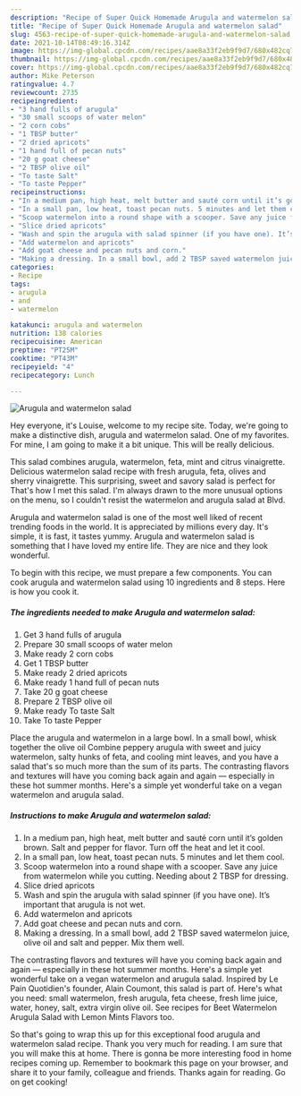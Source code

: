 ```yaml
---
description: "Recipe of Super Quick Homemade Arugula and watermelon salad"
title: "Recipe of Super Quick Homemade Arugula and watermelon salad"
slug: 4563-recipe-of-super-quick-homemade-arugula-and-watermelon-salad
date: 2021-10-14T08:49:16.314Z
image: https://img-global.cpcdn.com/recipes/aae8a33f2eb9f9d7/680x482cq70/arugula-and-watermelon-salad-recipe-main-photo.jpg
thumbnail: https://img-global.cpcdn.com/recipes/aae8a33f2eb9f9d7/680x482cq70/arugula-and-watermelon-salad-recipe-main-photo.jpg
cover: https://img-global.cpcdn.com/recipes/aae8a33f2eb9f9d7/680x482cq70/arugula-and-watermelon-salad-recipe-main-photo.jpg
author: Mike Peterson
ratingvalue: 4.7
reviewcount: 2735
recipeingredient:
- "3 hand fulls of arugula"
- "30 small scoops of water melon"
- "2 corn cobs"
- "1 TBSP butter"
- "2 dried apricots"
- "1 hand full of pecan nuts"
- "20 g goat cheese"
- "2 TBSP olive oil"
- "To taste Salt"
- "To taste Pepper"
recipeinstructions:
- "In a medium pan, high heat, melt butter and sauté corn until it’s golden brown. Salt and pepper for flavor. Turn off the heat and let it cool."
- "In a small pan, low heat, toast pecan nuts. 5 minutes and let them cool."
- "Scoop watermelon into a round shape with a scooper. Save any juice from watermelon while you cutting. Needing about 2 TBSP for dressing."
- "Slice dried apricots"
- "Wash and spin the arugula with salad spinner (if you have one). It’s important that arugula is not wet."
- "Add watermelon and apricots"
- "Add goat cheese and pecan nuts and corn."
- "Making a dressing. In a small bowl, add 2 TBSP saved watermelon juice, olive oil and salt and pepper. Mix them well."
categories:
- Recipe
tags:
- arugula
- and
- watermelon

katakunci: arugula and watermelon 
nutrition: 138 calories
recipecuisine: American
preptime: "PT25M"
cooktime: "PT43M"
recipeyield: "4"
recipecategory: Lunch

---
```



![Arugula and watermelon salad](https://img-global.cpcdn.com/recipes/aae8a33f2eb9f9d7/680x482cq70/arugula-and-watermelon-salad-recipe-main-photo.jpg)

Hey everyone, it's Louise, welcome to my recipe site. Today, we're going to make a distinctive dish, arugula and watermelon salad. One of my favorites. For mine, I am going to make it a bit unique. This will be really delicious.

This salad combines arugula, watermelon, feta, mint and citrus vinaigrette. Delicious watermelon salad recipe with fresh arugula, feta, olives and sherry vinaigrette. This surprising, sweet and savory salad is perfect for That&#39;s how I met this salad. I&#39;m always drawn to the more unusual options on the menu, so I couldn&#39;t resist the watermelon and arugula salad at Blvd.

Arugula and watermelon salad is one of the most well liked of recent trending foods in the world. It is appreciated by millions every day. It's simple, it is fast, it tastes yummy. Arugula and watermelon salad is something that I have loved my entire life. They are nice and they look wonderful.


To begin with this recipe, we must prepare a few components. You can cook arugula and watermelon salad using 10 ingredients and 8 steps. Here is how you cook it.

<!--inarticleads1-->

##### The ingredients needed to make Arugula and watermelon salad:

1. Get 3 hand fulls of arugula
1. Prepare 30 small scoops of water melon
1. Make ready 2 corn cobs
1. Get 1 TBSP butter
1. Make ready 2 dried apricots
1. Make ready 1 hand full of pecan nuts
1. Take 20 g goat cheese
1. Prepare 2 TBSP olive oil
1. Make ready To taste Salt
1. Take To taste Pepper


Place the arugula and watermelon in a large bowl. In a small bowl, whisk together the olive oil Combine peppery arugula with sweet and juicy watermelon, salty hunks of feta, and cooling mint leaves, and you have a salad that&#39;s so much more than the sum of its parts. The contrasting flavors and textures will have you coming back again and again — especially in these hot summer months. Here&#39;s a simple yet wonderful take on a vegan watermelon and arugula salad. 

<!--inarticleads2-->

##### Instructions to make Arugula and watermelon salad:

1. In a medium pan, high heat, melt butter and sauté corn until it’s golden brown. Salt and pepper for flavor. Turn off the heat and let it cool.
1. In a small pan, low heat, toast pecan nuts. 5 minutes and let them cool.
1. Scoop watermelon into a round shape with a scooper. Save any juice from watermelon while you cutting. Needing about 2 TBSP for dressing.
1. Slice dried apricots
1. Wash and spin the arugula with salad spinner (if you have one). It’s important that arugula is not wet.
1. Add watermelon and apricots
1. Add goat cheese and pecan nuts and corn.
1. Making a dressing. In a small bowl, add 2 TBSP saved watermelon juice, olive oil and salt and pepper. Mix them well.


The contrasting flavors and textures will have you coming back again and again — especially in these hot summer months. Here&#39;s a simple yet wonderful take on a vegan watermelon and arugula salad. Inspired by Le Pain Quotidien&#39;s founder, Alain Coumont, this salad is part of. Here&#39;s what you need: small watermelon, fresh arugula, feta cheese, fresh lime juice, water, honey, salt, extra virgin olive oil. See recipes for Beet Watermelon Arugula Salad with Lemon Mints Flavors too. 

So that's going to wrap this up for this exceptional food arugula and watermelon salad recipe. Thank you very much for reading. I am sure that you will make this at home. There is gonna be more interesting food in home recipes coming up. Remember to bookmark this page on your browser, and share it to your family, colleague and friends. Thanks again for reading. Go on get cooking!
